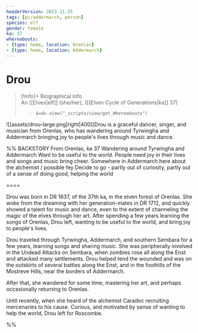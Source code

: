 ```yaml
---
headerVersion: 2023.11.25
tags: [pc/addermarch, person]
species: elf
gender: female
ka: 37
whereabouts:
- {type: home, location: Orenlas}
- {type: home, location: Addermarch}
---
```

# Drou
>[!info]+ Biographical Info  
> An [[Elves|elf]] (she/her), ([[Elven Cycle of Generations|ka]] 37)  
>> `$=dv.view("_scripts/view/get_Whereabouts")`

![[assets/drou-large.png|right|400]]Drou is a graceful dancer, singer, and musician from Orenlas, who has wandering around Tyrwingha and Addermarch bringing joy to people's lives through music and dance. 

%% BACKSTORY
From Orenlas, ka 37
Wandering around Tyrwingha and Addermarch
Want to be useful to the world. People need joy in their lives and songs and music bring cheer.
Somewhere in Addermarch here about the alchemist / possible fey
Decide to go - partly out of curiosity, partly out of a sense of doing good, helping the world

====

Drou was born in DR 1637, of the 37th ka, in the elven forest of Orenlas. She woke from the dreaming with her generation-mates in DR 1712, and quickly showed a talent for music and dance, even to the extent of channeling the magic of the elves through her art. After spending a few years learning the songs of Orenlas, Drou left, wanting to be useful to the world, and bring joy to people's lives.

Drou traveled through Tyrwingha, Addermarch, and southern Sembara for a few years, learning songs and sharing music. She was peripherally involved in the Undead Attacks on Sembara, when zombies rose all along the Enst and attacked many settlements. Drou helped tend the wounded and was on the outskirts of several battles along the Enst, and in the foothills of the Mostreve Hills, near the borders of Addermarch.

After that, she wandered for some time, mastering her art, and perhaps occasionally returning to Orenlas. 

Until recently, when she heard of the alchemist Caradoc recruiting mercenaries to his cause. Curious, and motivated by sense of wanting to help the world, Drou left for Roscombe. 

%%